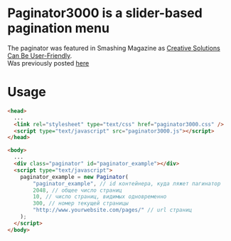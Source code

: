 Paginator3000 is a slider-based pagination menu
=========================

The paginator was featured in Smashing Magazine as [Creative Solutions Can Be User-Friendly](https://www.smashingmagazine.com/2007/11/pagination-gallery-examples-and-good-practices/).  
Was previously posted [here](http://karaboz.ru/2007/11/19/paginator-3000-postranichnaya-navigaciya-budushhego/)

# Usage

```html
<head>
  ...
  <link rel="stylesheet" type="text/css" href="paginator3000.css" />
  <script type="text/javascript" src="paginator3000.js"></script>
</head>

<body>
  ...
  <div class="paginator" id="paginator_example"></div>
  <script type="text/javascript">
  	paginator_example = new Paginator(
  		"paginator_example", // id контейнера, куда ляжет пагинатор
  		2048, // общее число страниц
  		10, // число страниц, видимых одновременно
  		300, // номер текущей страницы
  		"http://www.yourwebsite.com/pages/" // url страниц
  	);
  </script>
</body>
```
